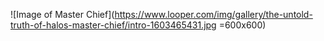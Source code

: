 ![Image of Master Chief](https://www.looper.com/img/gallery/the-untold-truth-of-halos-master-chief/intro-1603465431.jpg =600x600)
